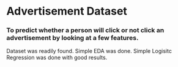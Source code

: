 # Advertisement Dataset

### To predict whether a person will click or not click an advertisement by looking at a few features.
Dataset was readily found. Simple EDA was done. Simple Logisitc Regression was done with good results.
